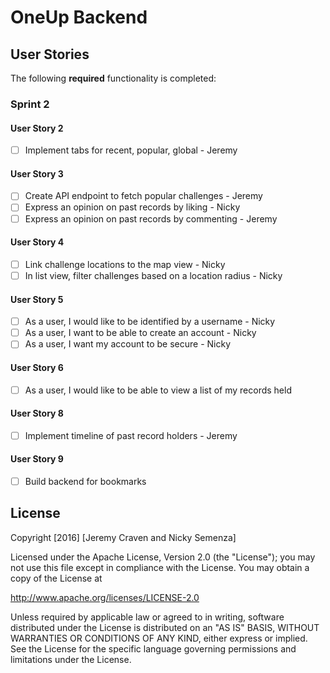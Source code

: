 # OneUp Backend 

## User Stories

The following **required** functionality is completed:

### Sprint 2

#### User Story 2

- [ ] Implement tabs for recent, popular, global - Jeremy 

#### User Story 3

- [ ] Create API endpoint to fetch popular challenges - Jeremy
- [ ] Express an opinion on past records by liking - Nicky
- [ ] Express an opinion on past records by commenting - Jeremy

#### User Story 4

- [ ] Link challenge locations to the map view - Nicky
- [ ] In list view, filter challenges based on a location radius - Nicky

#### User Story 5

- [ ] As a user, I would like to be identified by a username - Nicky
- [ ] As a user, I want to be able to create an account - Nicky
- [ ] As a user, I want my account to be secure - Nicky

#### User Story 6

- [ ] As a user, I would like to be able to view a list of my records held

#### User Story 8

- [ ] Implement timeline of past record holders - Jeremy

#### User Story 9

- [ ] Build backend for bookmarks

## License

Copyright [2016] [Jeremy Craven and Nicky Semenza]

Licensed under the Apache License, Version 2.0 (the "License");
you may not use this file except in compliance with the License.
You may obtain a copy of the License at

http://www.apache.org/licenses/LICENSE-2.0

Unless required by applicable law or agreed to in writing, software
distributed under the License is distributed on an "AS IS" BASIS,
WITHOUT WARRANTIES OR CONDITIONS OF ANY KIND, either express or implied.
See the License for the specific language governing permissions and
limitations under the License.

